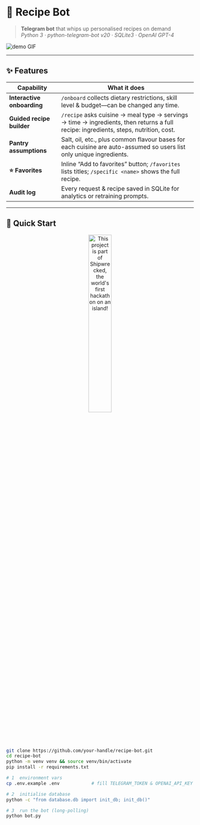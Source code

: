 # 🥘 Recipe Bot

> **Telegram bot** that whips up personalised recipes on demand  
> *Python 3 · python-telegram-bot v20 · SQLite3 · OpenAI GPT-4*

![demo GIF](docs/demo.gif)

---

## ✨ Features

| Capability | What it does |
|-------------|-------------|
| **Interactive onboarding** | `/onboard` collects dietary restrictions, skill level & budget—can be changed any time. |
| **Guided recipe builder** | `/recipe` asks cuisine → meal type → servings → time → ingredients, then returns a full recipe: ingredients, steps, nutrition, cost. |
| **Pantry assumptions** | Salt, oil, etc., plus common flavour bases for each cuisine are auto-assumed so users list only unique ingredients. |
| **⭐ Favorites** | Inline “Add to favorites” button; `/favorites` lists titles; `/specific <name>` shows the full recipe. |
| **Audit log** | Every request & recipe saved in SQLite for analytics or retraining prompts. |

---

## 🚀 Quick Start

<div align="center">
  <a href="https://shipwrecked.hackclub.com/?t=ghrm" target="_blank">
    <img src="https://hc-cdn.hel1.your-objectstorage.com/s/v3/739361f1d440b17fc9e2f74e49fc185d86cbec14_badge.png" 
         alt="This project is part of Shipwrecked, the world's first hackathon on an island!" 
         style="width: 35%;">
  </a>
</div>

```bash
git clone https://github.com/your-handle/recipe-bot.git
cd recipe-bot
python -m venv venv && source venv/bin/activate
pip install -r requirements.txt

# 1  environment vars
cp .env.example .env            # fill TELEGRAM_TOKEN & OPENAI_API_KEY

# 2  initialise database
python -c "from database.db import init_db; init_db()"

# 3  run the bot (long-polling)
python bot.py


